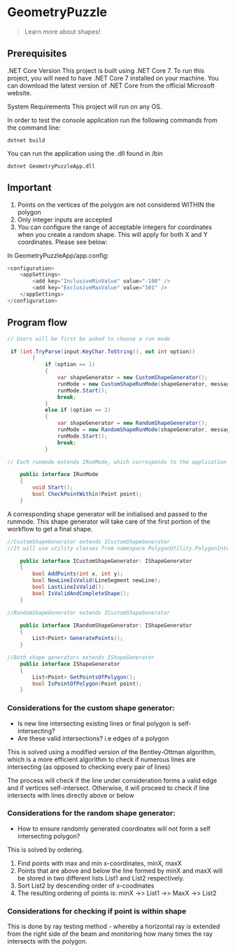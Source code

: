 # GeometryPuzzle

> Learn more about shapes!

## Prerequisites 

.NET Core Version
This project is built using .NET Core 7. To run this project, you will need to have .NET Core 7 installed on your machine. You can download the latest version of .NET Core from the official Microsoft website.

System Requirements
This project will run on any OS.


In order to test the console application run the following commands from the command line:

```
dotnet build
```

You can run the application using the .dll found in /bin

```
dotnet GeometryPuzzleApp.dll
```

## Important

1. Points on the vertices of the polygon are not considered WITHIN the polygon
2. Only integer inputs are accepted
3. You can configure the range of acceptable integers for coordinates when you create a random shape. This will apply for both X and Y coordinates. Please see below:

In GeometryPuzzleApp/app.config:
```csharp
<configuration>
    <appSettings>
        <add key="InclusiveMinValue" value="-100" />
        <add key="ExclusiveMaxValue" value="101" />
    </appSettings>
</configuration>
```

## Program flow

```csharp
// Users will be first be asked to choose a run mode

 if (int.TryParse(input.KeyChar.ToString(), out int option))
        {
            if (option == 1)
            {
                var shapeGenerator = new CustomShapeGenerator();
                runMode = new CustomShapeRunMode(shapeGenerator, messageUtil, inputUtil, checkPointUtil);
                runMode.Start();
                break;
            }
            else if (option == 2)
            {
                var shapeGenerator = new RandomShapeGenerator();
                runMode = new RandomShapeRunMode(shapeGenerator, messageUtil, inputUtil, checkPointUtil);
                runMode.Start();
                break;
            }

// Each runmode extends IRunMode, which corresponds to the application flow of first getting to a final shape, then testing if point is within shape

	public interface IRunMode
	{
		void Start();
		bool CheckPointWithin(Point point);
	}
```

A corresponding shape generator will be initialised and passed to the runmode. This shape generator will take care of the first portion of the workflow to get a final shape.

```csharp
//CustomShapeGenerator extends ICustomShapeGenerator
//It will use utility classes from namespace PolygonUtility.PolygonIntersectionCheckUtility to ensure that no intersecting lines will be added

	public interface ICustomShapeGenerator: IShapeGenerator
	{
		bool AddPoints(int x, int y);
		bool NewLineIsValid(LineSegment newLine);
        bool LastLineIsValid();
        bool IsValidAndCompleteShape();
    }

//RandomShapeGenerator extends ICustomShapeGenerator

    public interface IRandomShapeGenerator: IShapeGenerator
	{
        List<Point> GeneratePoints();
    }

//Both shape generators extends IShapeGenerator
    public interface IShapeGenerator
	{
		List<Point> GetPointsOfPolygon();
		bool IsPointOfPolygon(Point point); 
	}
```
### Considerations for the custom shape generator:

- Is new line intersecting existing lines or final polygon is self-intersecting?
- Are these valid intersections? i.e edges of a polygon

This is solved using a modified version of the Bentley-Ottman algorithm, which is a more efficient algorithm to check if numerous lines are intersecting (as opposed to checking every pair of lines)

The process will check if the line under consideration forms a valid edge and if vertices self-intersect.
Otherwise, it will proceed to check if line intersects with lines directly above or below

### Considerations for the random shape generator:
- How to ensure randomly generated coordinates will not form a self intersecting polygon?

This is solved by ordering. 
1. Find points with max and min x-coordinates, minX, maxX
2. Points that are above and below the line formed by minX and maxX will be stored in two different lists List1 and List2 respectively.
3. Sort List2 by descending order of x-coodinates
4. The resulting ordering of points is:
minX ->> List1 ->> MaxX ->> List2

### Considerations for checking if point is within shape

This is done by ray testing method - whereby a horizontal ray is extended from the right side of the beam and monitoring how many times the ray intersects with the polygon. 


